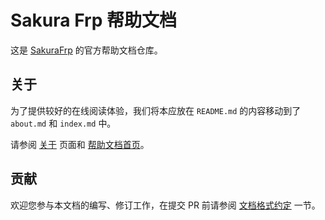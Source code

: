 # Sakura Frp 帮助文档

这是 [SakuraFrp](https://www.natfrp.com/) 的官方帮助文档仓库。

## 关于

为了提供较好的在线阅读体验，我们将本应放在 `README.md` 的内容移动到了 `about.md` 和 `index.md` 中。

请参阅 [关于](https://doc.natfrp.com/about.html) 页面和 [帮助文档首页](https://doc.natfrp.com/)。

## 贡献

欢迎您参与本文档的编写、修订工作，在提交 PR 前请参阅 [文档格式约定](https://doc.natfrp.com/style.html) 一节。
